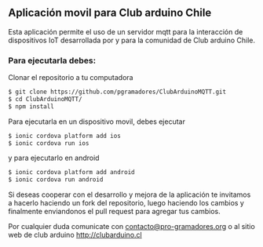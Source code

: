 ## Aplicación movil para Club arduino Chile

Esta aplicación permite el uso de un servidor mqtt para la interacción de dispositivos IoT desarrollada por y para la comunidad de Club arduino Chile.

### Para ejecutarla debes:

Clonar el repositorio a tu computadora

```bash
$ git clone https://github.com/pgramadores/ClubArduinoMQTT.git
$ cd ClubArduinoMQTT/
$ npm install
```

Para ejecutarla en un dispositivo movil, debes ejecutar

```bash
$ ionic cordova platform add ios
$ ionic cordova run ios
```

y para ejecutarlo en android

```bash
$ ionic cordova platform add android
$ ionic cordova run android
```

Si deseas cooperar con el desarrollo y mejora de la aplicación te invitamos a hacerlo haciendo un fork del repositorio, luego haciendo los cambios y finalmente enviandonos el pull request para agregar tus cambios.


Por cualquier duda comunicate con contacto@pro-gramadores.org o al sitio web de club arduino http://clubarduino.cl
